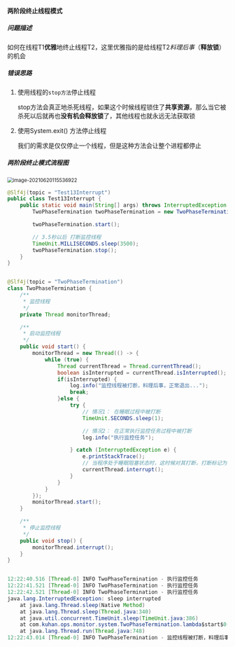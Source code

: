 #### 两阶段终止线程模式

##### 问题描述

如何在线程T1**优雅**地终止线程T2，这里优雅指的是给线程T2*料理后事*（**释放锁**）的机会

##### 错误思路

1. 使用线程的`stop方法`停止线程

   stop方法会真正地杀死线程，如果这个时候线程锁住了**共享资源**，那么当它被杀死以后就再也**没有机会释放锁**了，其他线程也就永远无法获取锁

2. 使用System.exit() 方法停止线程

   我们的需求是仅仅停止一个线程，但是这种方法会让整个进程都停止

##### 两阶段终止模式流程图

<img src="https://i.loli.net/2021/06/20/weW5syIOQCr4HPE.png" alt="image-20210620115536922" style="zoom:80%;" />

```java
@Slf4j(topic = "Test13Interrupt")
public class Test13Interrupt {
    public static void main(String[] args) throws InterruptedException {
        TwoPhaseTermination twoPhaseTermination = new TwoPhaseTermination();

        twoPhaseTermination.start();

        // 3.5秒以后 打断监控线程
        TimeUnit.MILLISECONDS.sleep(3500);
        twoPhaseTermination.stop();
    }
}


@Slf4j(topic = "TwoPhaseTermination")
class TwoPhaseTermination {
    /**
     * 监控线程
     */
    private Thread monitorThread;

    /**
     * 启动监控线程
     */
    public void start() {
        monitorThread = new Thread(() -> {
            while (true) {
                Thread currentThread = Thread.currentThread();
                boolean isInterrupted = currentThread.isInterrupted();
                if(isInterrupted) {
                    log.info("监控线程被打断，料理后事，正常退出...");
                    break;
                }else {
                    try {
                        // 情况1： 在睡眠过程中被打断
                        TimeUnit.SECONDS.sleep(1);

                        // 情况2： 在正常执行监控任务过程中被打断
                        log.info("执行监控任务");

                    } catch (InterruptedException e) {
                        e.printStackTrace();
                        // 当程序处于睡眠阻塞状态时，这时候对其打断，打断标记为假，我们需要手动设置打断标记为真
                        currentThread.interrupt();
                    }
                }
            }
        });
        monitorThread.start();
    }

    /**
     * 停止监控线程
     */
    public void stop() {
        monitorThread.interrupt();
    }
}


12:22:40.516 [Thread-0] INFO TwoPhaseTermination - 执行监控任务
12:22:41.521 [Thread-0] INFO TwoPhaseTermination - 执行监控任务
12:22:42.521 [Thread-0] INFO TwoPhaseTermination - 执行监控任务
java.lang.InterruptedException: sleep interrupted
	at java.lang.Thread.sleep(Native Method)
	at java.lang.Thread.sleep(Thread.java:340)
	at java.util.concurrent.TimeUnit.sleep(TimeUnit.java:386)
	at com.kuhan.ops.monitor.system.TwoPhaseTermination.lambda$start$0(Test13Interrupt.java:47)
	at java.lang.Thread.run(Thread.java:748)
12:22:43.014 [Thread-0] INFO TwoPhaseTermination - 监控线程被打断，料理后事，正常退出...
```



